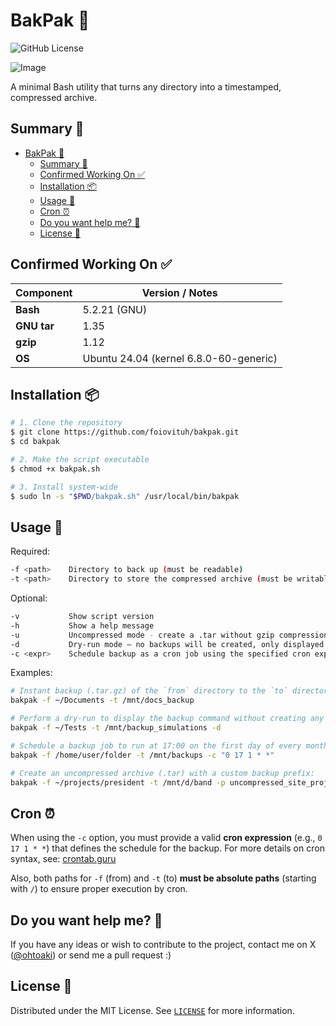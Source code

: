 # BakPak 💾
![GitHub License](https://img.shields.io/github/license/foiovituh/bakpak)

![Image](https://github.com/user-attachments/assets/918876a4-28e6-44d4-9ec0-8334997aeb3f)

A minimal Bash utility that turns any directory into a timestamped, compressed archive.

## Summary 📌
- [BakPak 💾](#bakpak-)
  - [Summary 📌](#summary-)
  - [Confirmed Working On ✅](#confirmed-working-on-)
  - [Installation 📦](#installation-)
  - [Usage 🚀](#usage-)
  - [Cron ⏰](#cron-)
  - [Do you want help me? 👥](#do-you-want-help-me-)
  - [License 📄](#license-️)

## Confirmed Working On ✅
| Component   | Version / Notes                        |
| ----------- | -------------------------------------- |
| **Bash**    | 5.2.21 (GNU)                           |
| **GNU tar** | 1.35                                   |
| **gzip**    | 1.12                                   |
| **OS**      | Ubuntu 24.04 (kernel 6.8.0-60-generic) |

## Installation 📦
```bash
# 1. Clone the repository
$ git clone https://github.com/foiovituh/bakpak.git
$ cd bakpak

# 2. Make the script executable
$ chmod +x bakpak.sh

# 3. Install system‑wide
$ sudo ln -s "$PWD/bakpak.sh" /usr/local/bin/bakpak
```

## Usage 🚀
Required:
```bash
-f <path>    Directory to back up (must be readable)
-t <path>    Directory to store the compressed archive (must be writable)
```

Optional:
```bash
-v           Show script version
-h           Show a help message
-u           Uncompressed mode - create a .tar without gzip compression
-d           Dry-run mode — no backups will be created, only displayed
-c <expr>    Schedule backup as a cron job using the specified cron expression
```

Examples:
```bash
# Instant backup (.tar.gz) of the `from` directory to the `to` directory:
bakpak -f ~/Documents -t /mnt/docs_backup

# Perform a dry-run to display the backup command without creating any files:
bakpak -f ~/Tests -t /mnt/backup_simulations -d

# Schedule a backup job to run at 17:00 on the first day of every month using cron:
bakpak -f /home/user/folder -t /mnt/backups -c "0 17 1 * *"

# Create an uncompressed archive (.tar) with a custom backup prefix:
bakpak -f ~/projects/president -t /mnt/d/band -p uncompressed_site_project -u
```

## Cron ⏰
When using the `-c` option, you must provide a valid **cron expression** (e.g., `0 17 1 * *`) that defines the schedule for the backup. For more details on cron syntax, see: [crontab.guru](https://crontab.guru/)

Also, both paths for `-f` (from) and `-t` (to) **must be absolute paths** (starting with `/`) to ensure proper execution by cron.

## Do you want help me? 👥
If you have any ideas or wish to contribute to the project, contact me on X (<a href="https://x.com/ohtoaki" target="_blank">@ohtoaki</a>) or send me a pull request :)

## License 📄
Distributed under the MIT License. See [`LICENSE`](LICENSE) for more information.
